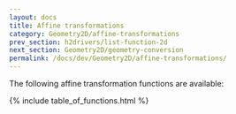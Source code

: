 ```yaml
---
layout: docs
title: Affine transformations
category: Geometry2D/affine-transformations
prev_section: h2drivers/list-function-2d
next_section: Geometry2D/geometry-conversion
permalink: /docs/dev/Geometry2D/affine-transformations/
---
```


The following affine transformation functions are available:

{% include table_of_functions.html %}
